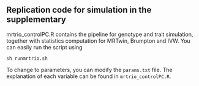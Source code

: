 ## Replication code for simulation in the supplementary


mrtrio_controlPC.R contains the pipeline for genotype and trait simulation, together with statistics computation for MRTwin, Brumpton and IVW. 
You can easily run the script using
```
sh runmrtrio.sh
```
To change to parameters, you can modify the `params.txt` file. The explanation of each variable can be found in `mrtrio_controlPC.R`. 
